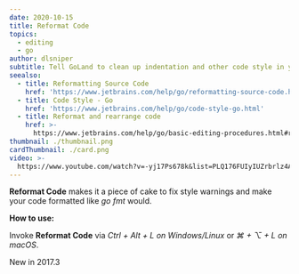 ```yaml
---
date: 2020-10-15
title: Reformat Code
topics:
  - editing
  - go
author: dlsniper
subtitle: Tell GoLand to clean up indentation and other code style in your file.
seealso:
  - title: Reformatting Source Code
    href: 'https://www.jetbrains.com/help/go/reformatting-source-code.html'
  - title: Code Style - Go
    href: 'https://www.jetbrains.com/help/go/code-style-go.html'
  - title: Reformat and rearrange code
    href: >-
      https://www.jetbrains.com/help/go/basic-editing-procedures.html#reformat_rearrange_code
thumbnail: ./thumbnail.png
cardThumbnail: ./card.png
video: >-
  https://www.youtube.com/watch?v=-yj17Ps678k&list=PLQ176FUIyIUZrbrlz4AY1V8VzBJKZyVlW&index=89
---
```

**Reformat Code** makes it a piece of cake to fix style warnings
and make your code formatted like _go fmt_ would.

**How to use:**

Invoke **Reformat Code** via _Ctrl + Alt + L on Windows/Linux_ or _⌘ + ⌥ + L on macOS_.

<span class="tag is-rounded">New in 2017.3</span>
